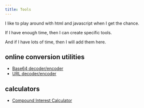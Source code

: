 ```yaml
---
title: Tools
---
```


I like to play around with html and javascript when I get the chance.

If I have enough time, then I can create specific tools.

And if I have lots of time, then I will add them here.

## online conversion utilities

* [Base64 decoder/encoder](/tools/base64)
* [URL decoder/encoder](/tools/url)

## calculators

* [Compound Interest Calculator](/tools/compound_interest)
